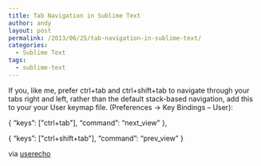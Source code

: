 ```yaml
---
title: Tab Navigation in Sublime Text
author: andy
layout: post
permalink: /2013/06/25/tab-navigation-in-sublime-text/
categories:
  - Sublime Text
tags:
  - sublime-text
---
```

If you, like me, prefer ctrl+tab and ctrl+shift+tab to navigate through your tabs right and left, rather than the default stack-based navigation, add this to your your User keymap file. (Preferences -> Key Bindings &#8211; User):

{ &#8220;keys&#8221;: ["ctrl+tab"], &#8220;command&#8221;: &#8220;next_view&#8221; },

{ &#8220;keys&#8221;: ["ctrl+shift+tab"], &#8220;command&#8221;: &#8220;prev_view&#8221; }

via <a href="http://sublimetext.userecho.com/topic/30368-make-ctrltab-only-cycle-tabs-in-current-group-and-in-order-of-appearance/" target="_blank">userecho</a>